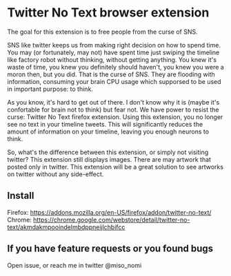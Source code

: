 # Twitter No Text browser extension

The goal for this extension is to free people from the curse of SNS.

SNS like twitter keeps us from making right decision on how to spend time.
You may (or fortunately, may not) have spent time just swiping the timeline like factory robot without thinking, without getting anything.
You knew it's waste of time, you knew you definitely should haven't, you knew you were a moron then, but you did.
That is the curse of SNS.
They are flooding with information, consuming your brain CPU usage which supporsed to be used in important purpose: to think. 

As you know, it's hard to get out of there.
I don't know why it is (maybe it's confortable for brain not to think) but fear not.
We have power to resist the curse: Twitter No Text firefox extension.
Using this extension, you no longer see no text in your timeline tweets.
This will significantly reduces the amount of information on your timeline, leaving you enough neurons to think.

So, what's the difference between this extension, or simply not visiting twitter?
This extension still displays images.
There are may artwork that posted only in twitter.
This extension will be a great solution to see artworks on twitter without any side-effect.


## Install
Firefox: https://addons.mozilla.org/en-US/firefox/addon/twitter-no-text/
Chrome: https://chrome.google.com/webstore/detail/twitter-no-text/akmdakmpooindelmbdppneijlchbifcc

## If you have feature requests or you found bugs
Open issue, or reach me in twitter @miso_nomi

